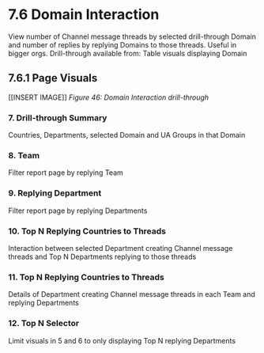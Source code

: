 # 7.6 Domain Interaction
View number of Channel message threads by selected drill-through Domain and number of replies by replying Domains to those threads. Useful in bigger orgs.
Drill-through available from: 
Table visuals displaying Domain

## 7.6.1 Page Visuals

[[INSERT IMAGE]] *Figure 46: Domain Interaction drill-through*

### 7.	Drill-through Summary
Countries, Departments, selected Domain and UA Groups in that Domain

### 8.	Team
Filter report page by replying Team

### 9.	Replying Department
Filter report page by replying Departments

### 10.	Top N Replying Countries to Threads
Interaction between selected Department creating Channel message threads and Top N Departments replying to those threads

### 11.	Top N Replying Countries to Threads
Details of Department creating Channel message threads in each Team and replying Departments

### 12.	Top N Selector
Limit visuals in 5 and 6 to only displaying Top N replying Departments
